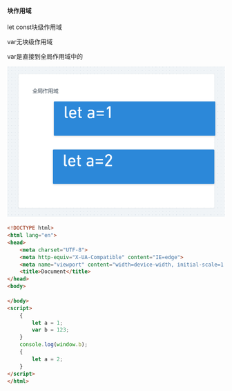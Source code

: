 #### 块作用域

let const块级作用域

var无块级作用域

var是直接到全局作用域中的

![image-20210206100553780](image-20210206100553780.png)

```html
<!DOCTYPE html>
<html lang="en">
<head>
    <meta charset="UTF-8">
    <meta http-equiv="X-UA-Compatible" content="IE=edge">
    <meta name="viewport" content="width=device-width, initial-scale=1.0">
    <title>Document</title>
</head>
<body>
    
</body>
<script>
    {
        let a = 1;
        var b = 123;
    }
    console.log(window.b);
    {
        let a = 2;
    }
</script>
</html>
```

